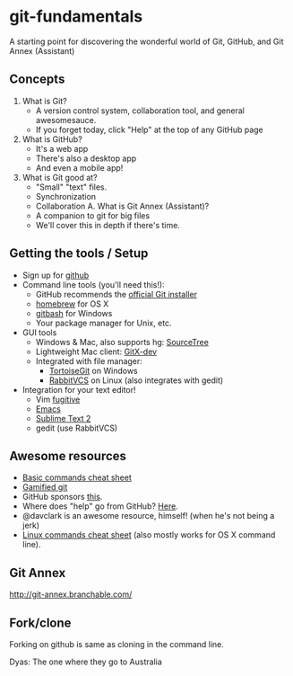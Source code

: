 git-fundamentals
================

A starting point for discovering the wonderful world of Git, GitHub, and Git
Annex (Assistant)

## Concepts

1. What is Git?
    - A version control system, collaboration tool, and general awesomesauce.
    - If you forget today, click "Help" at the top of any GitHub page
2. What is GitHub?
    - It's a web app
    - There's also a desktop app
    - And even a mobile app!
3. What is Git good at?
    - "Small" "text" files.
    - Synchronization
    - Collaboration
A. What is Git Annex (Assistant)?
    - A companion to git for big files
    - We'll cover this in depth if there's time.

## Getting the tools / Setup

 - Sign up for [github](https://github.com)
 - Command line tools (you'll need this!):
    - GitHub recommends the [official Git installer](http://git-scm.com/downloads)
    - [homebrew](http://brew.sh) for OS X
    - [gitbash](http://msysgit.github.io/) for Windows
    - Your package manager for Unix, etc.
 - GUI tools
    - Windows & Mac, also supports hg: [SourceTree](http://www.sourcetreeapp.com/)
    - Lightweight Mac client: [GitX-dev](http://rowanj.github.io/gitx/)
    - Integrated with file manager:
        - [TortoiseGit](https://code.google.com/p/tortoisegit/) on Windows
        - [RabbitVCS](http://rabbitvcs.org/) on Linux (also integrates with gedit)
 - Integration for your text editor!
    - Vim [fugitive](https://github.com/tpope/vim-fugitive)
    - [Emacs](http://www.emacswiki.org/emacs/Git)
    - [Sublime Text 2](https://github.com/kemayo/sublime-text-git)
    - gedit (use RabbitVCS)

## Awesome resources

 - [Basic commands cheat sheet](https://confluence.atlassian.com/display/STASH/Basic+Git+commands)
 - [Gamified git](http://pcottle.github.io/learnGitBranching/)
 - GitHub sponsors [this](http://try.github.io/).
 - Where does "help" go from GitHub? [Here](http://help.github.io).
 - @davclark is an awesome resource, himself! (when he's not being a jerk)
 - [Linux commands cheat sheet](http://www.pixelbeat.org/cmdline.html) (also
   mostly works for OS X command line).

## Git Annex

http://git-annex.branchable.com/

## Fork/clone

Forking on github is same as cloning in the command line.

Dyas: The one where they go to Australia
